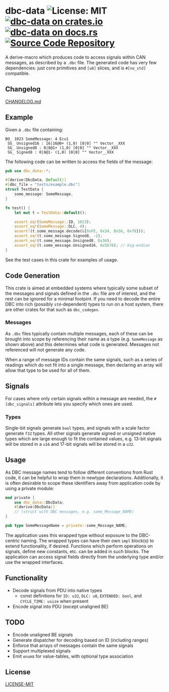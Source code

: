 # dbc-data ![License: MIT](https://img.shields.io/badge/license-MIT-blue) [![dbc-data on crates.io](https://img.shields.io/crates/v/dbc-data)](https://crates.io/crates/dbc-data) [![dbc-data on docs.rs](https://docs.rs/dbc-data/badge.svg)](https://docs.rs/dbc-data) [![Source Code Repository](https://img.shields.io/badge/Code-On%20GitLab-blue?logo=GitLab)](https://gitlab.com/mfairman/dbc-data)

A derive-macro which produces code to access signals within CAN
messages, as described by a `.dbc` file.  The generated code has
very few dependencies: just core primitives and `[u8]` slices, and
is `#[no_std]` compatible.

## Changelog

[CHANGELOG.md][__link0]

## Example

Given a `.dbc` file containing:

```text
BO_ 1023 SomeMessage: 4 Ecu1
 SG_ Unsigned16 : 16|16@0+ (1,0) [0|0] "" Vector__XXX
 SG_ Unsigned8 : 8|8@1+ (1,0) [0|0] "" Vector__XXX
 SG_ Signed8 : 0|8@1- (1,0) [0|0] "" Vector__XXX
```

The following code can be written to access the fields of the
message:

```rust
pub use dbc_data::*;

#[derive(DbcData, Default)]
#[dbc_file = "tests/example.dbc"]
struct TestData {
    some_message: SomeMessage,
}

fn test() {
    let mut t = TestData::default();

    assert_eq!(SomeMessage::ID, 1023);
    assert_eq!(SomeMessage::DLC, 4);
    assert!(t.some_message.decode(&[0xFE, 0x34, 0x56, 0x78]));
    assert_eq!(t.some_message.Signed8, -2);
    assert_eq!(t.some_message.Unsigned8, 0x34);
    assert_eq!(t.some_message.Unsigned16, 0x5678); // big-endian
}
```

See the test cases in this crate for examples of usage.

## Code Generation

This crate is aimed at embedded systems where typically some
subset of the messages and signals defined in the `.dbc` file are
of interest, and the rest can be ignored for a minimal footpint.
If you need to decode the entire DBC into rich (possibly
`std`-dependent) types to run on a host system, there are other
crates for that such as `dbc_codegen`.

### Messages

As `.dbc` files typically contain multiple messages, each of these
can be brought into scope by referencing their name as a type
(e.g. `SomeMessage` as shown above) and this determines what code
is generated.  Messages not referenced will not generate any code.

When a range of message IDs contain the same signals, such as a
series of readings which do not fit into a single message, then
declaring an array will allow that type to be used for all of
them.

## Signals

For cases where only certain signals within a message are needed,
the `#[dbc_signals]` attribute lets you specify which ones are
used.

### Types

Single-bit signals generate `bool` types, and signals with a scale
factor generate `f32` types.  All other signals generate signed or
unsigned native types which are large enough to fit the contained
values, e.g.  13-bit signals will be stored in a `u16` and 17-bit
signals will be stored in a `u32`.

## Usage

As DBC message names tend to follow different conventions from Rust
code, it can be helpful to wrap them in newtype declarations.
Additionally, it is often desirable to scope these identifiers away
from application code by using a private module:

```rust
mod private {
    use dbc_data::DbcData;
    #[derive(DbcData)]
    // (struct with DBC messages, e.g. some_Message_NAME)
}

pub type SomeMessageName = private::some_Message_NAME;

```

The application uses this wrapped type without exposure to the
DBC-centric naming.  The wrapped types can have their own `impl`
block(s) to extend functionality, if desired.  Functions which
perform operations on signals, define new constants, etc. can be
added in such blocks.  The application can access signal fields
directly from the underlying type and/or use the wrapped
interfaces.

## Functionality

* Decode signals from PDU into native types
  * const definitions for `ID: u32`, `DLC: u8`, `EXTENDED: bool`,
    and `CYCLE_TIME: usize` when present
* Encode signal into PDU (except unaligned BE)

## TODO

* Encode unaligned BE signals
* Generate dispatcher for decoding based on ID (including ranges)
* Enforce that arrays of messages contain the same signals
* Support multiplexed signals
* Emit `enum`s for value-tables, with optional type association

## License

[LICENSE-MIT][__link1]


 [__link0]: CHANGELOG.md
 [__link1]: LICENSE-MIT

